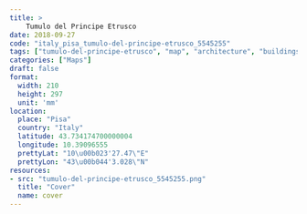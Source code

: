 ```yaml
---
title: > 
    Tumulo del Principe Etrusco
date: 2018-09-27
code: "italy_pisa_tumulo-del-principe-etrusco_5545255"
tags: ["tumulo-del-principe-etrusco", "map", "architecture", "buildings", "Pisa", "Italy"]
categories: ["Maps"]
draft: false
format:
  width: 210
  height: 297
  unit: 'mm'
location:
  place: "Pisa"
  country: "Italy"
  latitude: 43.734174700000004
  longitude: 10.39096555
  prettyLat: "10\u00b023'27.47\"E"
  prettyLon: "43\u00b044'3.028\"N"
resources:
- src: "tumulo-del-principe-etrusco_5545255.png"
  title: "Cover"
  name: cover
---
```

